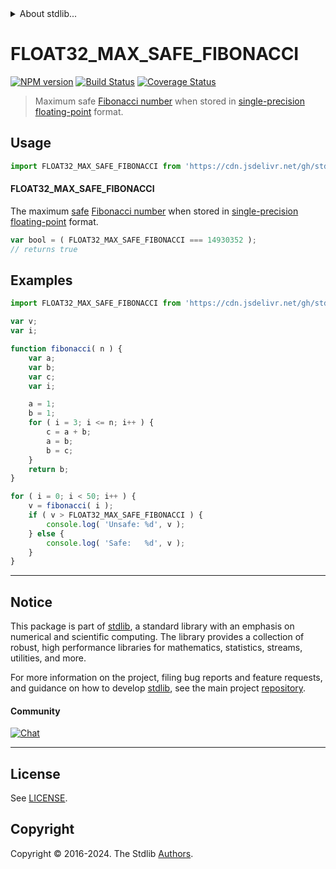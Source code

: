 <!--

@license Apache-2.0

Copyright (c) 2024 The Stdlib Authors.

Licensed under the Apache License, Version 2.0 (the "License");
you may not use this file except in compliance with the License.
You may obtain a copy of the License at

   http://www.apache.org/licenses/LICENSE-2.0

Unless required by applicable law or agreed to in writing, software
distributed under the License is distributed on an "AS IS" BASIS,
WITHOUT WARRANTIES OR CONDITIONS OF ANY KIND, either express or implied.
See the License for the specific language governing permissions and
limitations under the License.

-->


<details>
  <summary>
    About stdlib...
  </summary>
  <p>We believe in a future in which the web is a preferred environment for numerical computation. To help realize this future, we've built stdlib. stdlib is a standard library, with an emphasis on numerical and scientific computation, written in JavaScript (and C) for execution in browsers and in Node.js.</p>
  <p>The library is fully decomposable, being architected in such a way that you can swap out and mix and match APIs and functionality to cater to your exact preferences and use cases.</p>
  <p>When you use stdlib, you can be absolutely certain that you are using the most thorough, rigorous, well-written, studied, documented, tested, measured, and high-quality code out there.</p>
  <p>To join us in bringing numerical computing to the web, get started by checking us out on <a href="https://github.com/stdlib-js/stdlib">GitHub</a>, and please consider <a href="https://opencollective.com/stdlib">financially supporting stdlib</a>. We greatly appreciate your continued support!</p>
</details>

# FLOAT32_MAX_SAFE_FIBONACCI

[![NPM version][npm-image]][npm-url] [![Build Status][test-image]][test-url] [![Coverage Status][coverage-image]][coverage-url] <!-- [![dependencies][dependencies-image]][dependencies-url] -->

> Maximum safe [Fibonacci number][fibonacci-number] when stored in [single-precision floating-point][ieee754] format.



<section class="usage">

## Usage

<!-- eslint-disable id-length -->

```javascript
import FLOAT32_MAX_SAFE_FIBONACCI from 'https://cdn.jsdelivr.net/gh/stdlib-js/constants-float32-max-safe-fibonacci@deno/mod.js';
```

#### FLOAT32_MAX_SAFE_FIBONACCI

The maximum [safe][safe-integers] [Fibonacci number][fibonacci-number] when stored in [single-precision floating-point][ieee754] format.

<!-- eslint-disable id-length -->

```javascript
var bool = ( FLOAT32_MAX_SAFE_FIBONACCI === 14930352 );
// returns true
```

</section>

<!-- /.usage -->

<section class="examples">

## Examples

<!-- eslint-disable id-length -->

<!-- eslint no-undef: "error" -->

```javascript
import FLOAT32_MAX_SAFE_FIBONACCI from 'https://cdn.jsdelivr.net/gh/stdlib-js/constants-float32-max-safe-fibonacci@deno/mod.js';

var v;
var i;

function fibonacci( n ) {
    var a;
    var b;
    var c;
    var i;

    a = 1;
    b = 1;
    for ( i = 3; i <= n; i++ ) {
        c = a + b;
        a = b;
        b = c;
    }
    return b;
}

for ( i = 0; i < 50; i++ ) {
    v = fibonacci( i );
    if ( v > FLOAT32_MAX_SAFE_FIBONACCI ) {
        console.log( 'Unsafe: %d', v );
    } else {
        console.log( 'Safe:   %d', v );
    }
}
```

</section>

<!-- /.examples -->

<!-- C interface documentation. -->



<!-- Section for related `stdlib` packages. Do not manually edit this section, as it is automatically populated. -->

<section class="related">

</section>

<!-- /.related -->

<!-- Section for all links. Make sure to keep an empty line after the `section` element and another before the `/section` close. -->


<section class="main-repo" >

* * *

## Notice

This package is part of [stdlib][stdlib], a standard library with an emphasis on numerical and scientific computing. The library provides a collection of robust, high performance libraries for mathematics, statistics, streams, utilities, and more.

For more information on the project, filing bug reports and feature requests, and guidance on how to develop [stdlib][stdlib], see the main project [repository][stdlib].

#### Community

[![Chat][chat-image]][chat-url]

---

## License

See [LICENSE][stdlib-license].


## Copyright

Copyright &copy; 2016-2024. The Stdlib [Authors][stdlib-authors].

</section>

<!-- /.stdlib -->

<!-- Section for all links. Make sure to keep an empty line after the `section` element and another before the `/section` close. -->

<section class="links">

[npm-image]: http://img.shields.io/npm/v/@stdlib/constants-float32-max-safe-fibonacci.svg
[npm-url]: https://npmjs.org/package/@stdlib/constants-float32-max-safe-fibonacci

[test-image]: https://github.com/stdlib-js/constants-float32-max-safe-fibonacci/actions/workflows/test.yml/badge.svg?branch=main
[test-url]: https://github.com/stdlib-js/constants-float32-max-safe-fibonacci/actions/workflows/test.yml?query=branch:main

[coverage-image]: https://img.shields.io/codecov/c/github/stdlib-js/constants-float32-max-safe-fibonacci/main.svg
[coverage-url]: https://codecov.io/github/stdlib-js/constants-float32-max-safe-fibonacci?branch=main

<!--

[dependencies-image]: https://img.shields.io/david/stdlib-js/constants-float32-max-safe-fibonacci.svg
[dependencies-url]: https://david-dm.org/stdlib-js/constants-float32-max-safe-fibonacci/main

-->

[chat-image]: https://img.shields.io/gitter/room/stdlib-js/stdlib.svg
[chat-url]: https://app.gitter.im/#/room/#stdlib-js_stdlib:gitter.im

[stdlib]: https://github.com/stdlib-js/stdlib

[stdlib-authors]: https://github.com/stdlib-js/stdlib/graphs/contributors

[umd]: https://github.com/umdjs/umd
[es-module]: https://developer.mozilla.org/en-US/docs/Web/JavaScript/Guide/Modules

[deno-url]: https://github.com/stdlib-js/constants-float32-max-safe-fibonacci/tree/deno
[deno-readme]: https://github.com/stdlib-js/constants-float32-max-safe-fibonacci/blob/deno/README.md
[umd-url]: https://github.com/stdlib-js/constants-float32-max-safe-fibonacci/tree/umd
[umd-readme]: https://github.com/stdlib-js/constants-float32-max-safe-fibonacci/blob/umd/README.md
[esm-url]: https://github.com/stdlib-js/constants-float32-max-safe-fibonacci/tree/esm
[esm-readme]: https://github.com/stdlib-js/constants-float32-max-safe-fibonacci/blob/esm/README.md
[branches-url]: https://github.com/stdlib-js/constants-float32-max-safe-fibonacci/blob/main/branches.md

[stdlib-license]: https://raw.githubusercontent.com/stdlib-js/constants-float32-max-safe-fibonacci/main/LICENSE

[safe-integers]: http://www.2ality.com/2013/10/safe-integers.html

[fibonacci-number]: https://en.wikipedia.org/wiki/Fibonacci_number

[ieee754]: https://en.wikipedia.org/wiki/IEEE_754-1985

<!-- <related-links> -->

<!-- </related-links> -->

</section>

<!-- /.links -->

